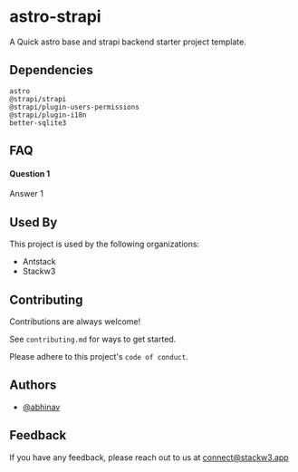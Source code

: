 # astro-strapi

A Quick astro base and strapi backend starter project template.


## Dependencies

`astro`<br/>
`@strapi/strapi`<br/>
`@strapi/plugin-users-permissions`<br/>
`@strapi/plugin-i18n`<br/>
`better-sqlite3`<br/>


## FAQ


#### Question 1


Answer 1


## Used By

This project is used by the following organizations:

- Antstack
- Stackw3


## Contributing

Contributions are always welcome!

See `contributing.md` for ways to get started.

Please adhere to this project's `code of conduct`.


## Authors

- [@abhinav](https://www.github.com/abhin1509)


## Feedback

If you have any feedback, please reach out to us at connect@stackw3.app
